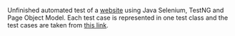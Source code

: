 Unfinished automated test of a [website](https://automationexercise.com/) using Java Selenium, TestNG and Page Object Model. 
Each test case is represented in one test class and the test cases are taken from [this link](https://automationexercise.com/test_cases).